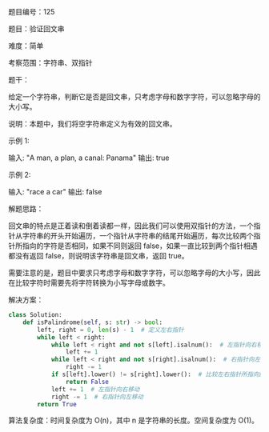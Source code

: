题目编号：125

题目：验证回文串

难度：简单

考察范围：字符串、双指针

题干：

给定一个字符串，判断它是否是回文串，只考虑字母和数字字符，可以忽略字母的大小写。

说明：本题中，我们将空字符串定义为有效的回文串。

示例 1:

输入: "A man, a plan, a canal: Panama"
输出: true

示例 2:

输入: "race a car"
输出: false

解题思路：

回文串的特点是正着读和倒着读都一样，因此我们可以使用双指针的方法，一个指针从字符串的开头开始遍历，一个指针从字符串的结尾开始遍历，每次比较两个指针所指向的字符是否相同，如果不同则返回 false，如果一直比较到两个指针相遇都没有返回 false，则说明该字符串是回文串，返回 true。

需要注意的是，题目中要求只考虑字母和数字字符，可以忽略字母的大小写，因此在比较字符时需要先将字符转换为小写字母或数字。

解决方案：

```python
class Solution:
    def isPalindrome(self, s: str) -> bool:
        left, right = 0, len(s) - 1  # 定义左右指针
        while left < right:
            while left < right and not s[left].isalnum():  # 左指针向右移动，直到找到字母或数字
                left += 1
            while left < right and not s[right].isalnum():  # 右指针向左移动，直到找到字母或数字
                right -= 1
            if s[left].lower() != s[right].lower():  # 比较左右指针所指向的字符是否相同，忽略大小写
                return False
            left += 1  # 左指针向右移动
            right -= 1  # 右指针向左移动
        return True
```

算法复杂度：时间复杂度为 O(n)，其中 n 是字符串的长度。空间复杂度为 O(1)。